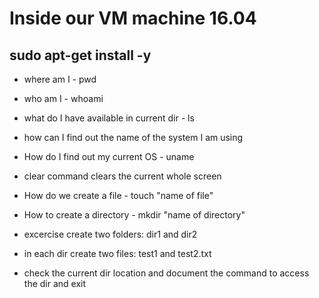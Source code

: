 # Inside our VM machine 16.04
## sudo apt-get install -y 
- where am I - pwd
- who am I - whoami
- what do I have available in current dir - ls 
- how can I find out the name of the system I am using
- How do I find out my current OS - uname 
- clear command clears the current whole screen 


- How do we create a file - touch "name of file"

- How to create a directory - mkdir "name of directory"

- excercise create two folders: dir1 and dir2 
- in each dir create two files: test1 and test2.txt 
- check the current dir location and document the command to access the dir and exit 

 
